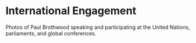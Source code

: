 # International Engagement
Photos of Paul Brothwood speaking and participating at the United Nations, parliaments, and global conferences.
